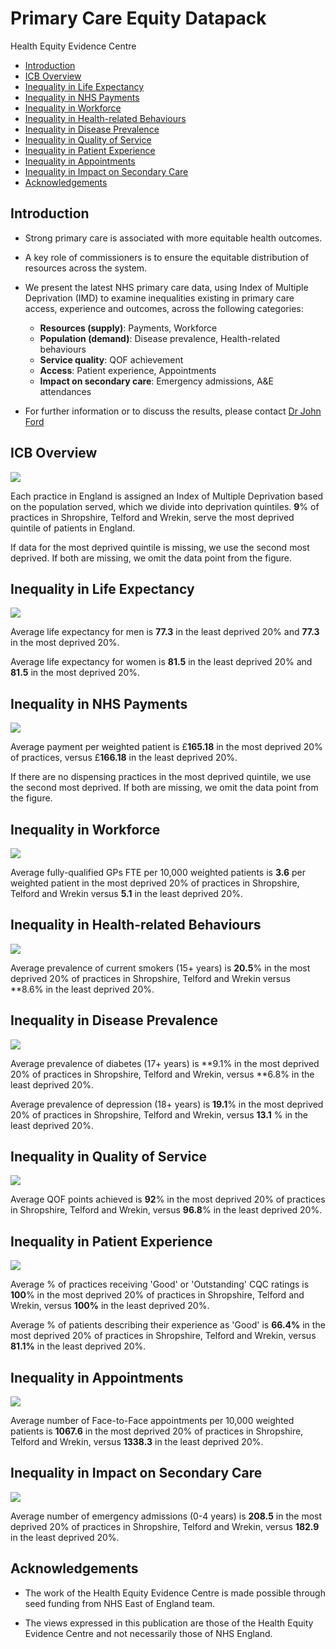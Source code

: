 # Primary Care Equity Datapack
Health Equity Evidence Centre

- [Introduction](#introduction)
- [ICB Overview](#icb-overview)
- [Inequality in Life Expectancy](#inequality-in-life-expectancy)
- [Inequality in NHS Payments](#inequality-in-nhs-payments)
- [Inequality in Workforce](#inequality-in-workforce)
- [Inequality in Health-related
  Behaviours](#inequality-in-health-related-behaviours)
- [Inequality in Disease Prevalence](#inequality-in-disease-prevalence)
- [Inequality in Quality of Service](#inequality-in-quality-of-service)
- [Inequality in Patient Experience](#inequality-in-patient-experience)
- [Inequality in Appointments](#inequality-in-appointments)
- [Inequality in Impact on Secondary
  Care](#inequality-in-impact-on-secondary-care)
- [Acknowledgements](#acknowledgements)

## Introduction

- Strong primary care is associated with more equitable health outcomes.

- A key role of commissioners is to ensure the equitable distribution of
  resources across the system.

- We present the latest NHS primary care data, using Index of Multiple
  Deprivation (IMD) to examine inequalities existing in primary care
  access, experience and outcomes, across the following categories:

  - **Resources (supply)**: Payments, Workforce
  - **Population (demand)**: Disease prevalence, Health-related
    behaviours
  - **Service quality**: QOF achievement
  - **Access**: Patient experience, Appointments
  - **Impact on secondary care**: Emergency admissions, A&E attendances

- For further information or to discuss the results, please contact [Dr
  John Ford](j.a.ford@qmul.ac.uk)

## ICB Overview

![](figure-commonmark/overview-1.png)

Each practice in England is assigned an Index of Multiple Deprivation
based on the population served, which we divide into deprivation
quintiles. **9**% of practices in Shropshire, Telford and Wrekin, serve
the most deprived quintile of patients in England.

If data for the most deprived quintile is missing, we use the second
most deprived. If both are missing, we omit the data point from the
figure.

## Inequality in Life Expectancy

![](figure-commonmark/Life_Expectancy-1.png)

Average life expectancy for men is **77.3** in the least deprived 20%
and **77.3** in the most deprived 20%.

Average life expectancy for women is **81.5** in the least deprived 20%
and **81.5** in the most deprived 20%.

## Inequality in NHS Payments

![](figure-commonmark/payments-1.png)

Average payment per weighted patient is £**165.18** in the most deprived
20% of practices, versus £**166.18** in the least deprived 20%.

If there are no dispensing practices in the most deprived quintile, we
use the second most deprived. If both are missing, we omit the data
point from the figure.

## Inequality in Workforce

![](figure-commonmark/workforce-1.png)

Average fully-qualified GPs FTE per 10,000 weighted patients is **3.6**
per weighted patient in the most deprived 20% of practices in
Shropshire, Telford and Wrekin versus **5.1** in the least deprived 20%.

## Inequality in Health-related Behaviours

![](figure-commonmark/behaviours-1.png)

Average prevalence of current smokers (15+ years) is **20.5**% in the
most deprived 20% of practices in Shropshire, Telford and Wrekin versus
\*\*8.6% in the least deprived 20%.

## Inequality in Disease Prevalence

![](figure-commonmark/prevalence-1.png)

Average prevalence of diabetes (17+ years) is **9.1% in the most
deprived 20% of practices in Shropshire, Telford and Wrekin, versus
**6.8% in the least deprived 20%.

Average prevalence of depression (18+ years) is **19.1**% in the most
deprived 20% of practices in Shropshire, Telford and Wrekin, versus
**13.1** % in the least deprived 20%.

## Inequality in Quality of Service

![](figure-commonmark/quality-1.png)

Average QOF points achieved is **92**% in the most deprived 20% of
practices in Shropshire, Telford and Wrekin, versus **96.8**% in the
least deprived 20%.

## Inequality in Patient Experience

![](figure-commonmark/exp-1.png)

Average % of practices receiving 'Good' or 'Outstanding' CQC ratings is
**100**% in the most deprived 20% of practices in Shropshire, Telford
and Wrekin, versus **100%** in the least deprived 20%.

Average % of patients describing their experience as 'Good' is **66.4%**
in the most deprived 20% of practices in Shropshire, Telford and Wrekin,
versus **81.1%** in the least deprived 20%.

## Inequality in Appointments

![](figure-commonmark/appts-1.png)

Average number of Face-to-Face appointments per 10,000 weighted patients
is **1067.6** in the most deprived 20% of practices in Shropshire,
Telford and Wrekin, versus **1338.3** in the least deprived 20%.

## Inequality in Impact on Secondary Care

![](figure-commonmark/secondary-1.png)

Average number of emergency admissions (0-4 years) is **208.5** in the
most deprived 20% of practices in Shropshire, Telford and Wrekin, versus
**182.9** in the least deprived 20%.

## Acknowledgements

- The work of the Health Equity Evidence Centre is made possible through
  seed funding from NHS East of England team.

- The views expressed in this publication are those of the Health Equity
  Evidence Centre and not necessarily those of NHS England.
